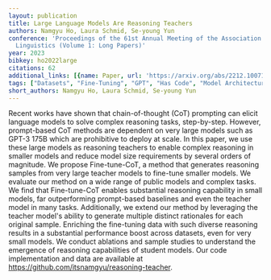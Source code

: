 ```yaml
---
layout: publication
title: Large Language Models Are Reasoning Teachers
authors: Namgyu Ho, Laura Schmid, Se-young Yun
conference: 'Proceedings of the 61st Annual Meeting of the Association for Computational
  Linguistics (Volume 1: Long Papers)'
year: 2023
bibkey: ho2022large
citations: 62
additional_links: [{name: Paper, url: 'https://arxiv.org/abs/2212.10071'}]
tags: ["Datasets", "Fine-Tuning", "GPT", "Has Code", "Model Architecture", "Prompting", "Training Techniques"]
short_authors: Namgyu Ho, Laura Schmid, Se-young Yun
---
```

Recent works have shown that chain-of-thought (CoT) prompting can elicit
language models to solve complex reasoning tasks, step-by-step. However,
prompt-based CoT methods are dependent on very large models such as GPT-3 175B
which are prohibitive to deploy at scale. In this paper, we use these large
models as reasoning teachers to enable complex reasoning in smaller models and
reduce model size requirements by several orders of magnitude. We propose
Fine-tune-CoT, a method that generates reasoning samples from very large
teacher models to fine-tune smaller models. We evaluate our method on a wide
range of public models and complex tasks. We find that Fine-tune-CoT enables
substantial reasoning capability in small models, far outperforming
prompt-based baselines and even the teacher model in many tasks. Additionally,
we extend our method by leveraging the teacher model's ability to generate
multiple distinct rationales for each original sample. Enriching the
fine-tuning data with such diverse reasoning results in a substantial
performance boost across datasets, even for very small models. We conduct
ablations and sample studies to understand the emergence of reasoning
capabilities of student models. Our code implementation and data are available
at https://github.com/itsnamgyu/reasoning-teacher.